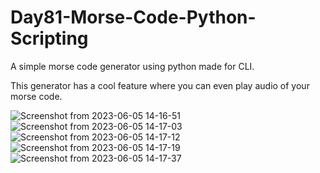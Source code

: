 # Day81-Morse-Code-Python-Scripting
A simple morse code generator using python made for CLI.

This generator has a cool feature where you can even play audio of your morse code.

![Screenshot from 2023-06-05 14-16-51](https://github.com/batgit39/Day81-Morse-Code-Python-Scripting/assets/86790253/7614549b-1585-4c69-9dc3-5d0edb962698)
![Screenshot from 2023-06-05 14-17-03](https://github.com/batgit39/Day81-Morse-Code-Python-Scripting/assets/86790253/1cde48f5-0e4d-4e0f-853c-a89cf64bbaad)
![Screenshot from 2023-06-05 14-17-12](https://github.com/batgit39/Day81-Morse-Code-Python-Scripting/assets/86790253/01b5522b-5b21-4f9f-8039-006b016242fd)
![Screenshot from 2023-06-05 14-17-19](https://github.com/batgit39/Day81-Morse-Code-Python-Scripting/assets/86790253/23bb149a-da93-4528-b97a-66bb6bea9158)
![Screenshot from 2023-06-05 14-17-37](https://github.com/batgit39/Day81-Morse-Code-Python-Scripting/assets/86790253/6aaac79a-3bd0-4f20-9997-44d94bda25da)
